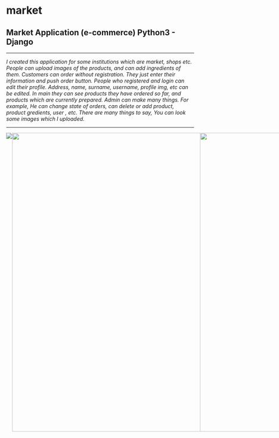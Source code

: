 # market

 <h2>Market Application (e-commerce) Python3 - Django</h2>
  <hr>

  <p>
    <i>
      I created this application for some institutions which are market, shops etc. People can upload images of the products,
      and can add ingredients of them. Customers can order without registration. They just enter their information and push order button.
      People who registered and login can edit their profile. Address, name, surname, username, profile img, etc can be edited.
      In main they can see products they have ordered so far, and products which are currently prepared. Admin can make many things.
      For example, He can change state of orders, can delete or add product, product gredients, user , etc. There are many things to say, You can look some images which I uploaded.
    </i>
  </p>
  
  <hr>
  
 <div align="center" style="display:flex;">
 
  <img  src = "https://github.com/4teko7/market/blob/master/Market%20Application%20Photos/IMG_20200520_114506.jpg">
<hr> 
  <img height="800" src = "https://github.com/4teko7/market/blob/master/Market%20Application%20Photos/Screenshot_2020-02-15-12-58-07-249_com.opera.browser.jpg">
  <img height="800" src = "https://github.com/4teko7/market/blob/master/Market%20Application%20Photos/Screenshot_2020-04-27-20-08-48-233_com.tekin.blogapp.jpg">
<hr> 
  <img height="800" src = "https://github.com/4teko7/market/blob/master/Market%20Application%20Photos/Screenshot_2020-02-15-12-58-11-637_com.opera.browser.jpg">
  <img height="800" src = "https://github.com/4teko7/market/blob/master/Market%20Application%20Photos/Screenshot_2020-02-15-12-58-14-039_com.opera.browser.jpg">
<hr> 
  <img height="800" src = "https://github.com/4teko7/market/blob/master/Market%20Application%20Photos/Screenshot_2020-04-27-20-09-17-682_com.tekin.blogapp.jpg">
  <img height="800" src = "https://github.com/4teko7/market/blob/master/Market%20Application%20Photos/Screenshot_2020-02-15-12-59-57-290_com.opera.browser.jpg">
<hr>
  <img height="800" src = "https://github.com/4teko7/market/blob/master/Market%20Application%20Photos/Screenshot_2020-02-15-12-58-49-044_com.opera.browser.jpg">
  <img height="800" src = "https://github.com/4teko7/market/blob/master/Market%20Application%20Photos/Screenshot_2020-02-15-12-59-06-052_com.opera.browser.jpg">
<hr>
</div>

